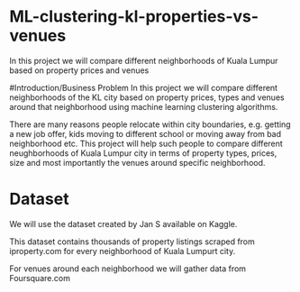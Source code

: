 # ML-clustering-kl-properties-vs-venues
 In this project we will compare different neighborhoods of Kuala Lumpur based on property prices and venues

#Introduction/Business Problem
In this project we will compare different neighborhoods of the KL city based on property prices, types and venues around that neighborhood using machine learning clustering algorithms.

There are many reasons people relocate within city boundaries, e.g. getting a new job offer, kids moving to different school or moving away from bad neighborhood etc. This project will help such people to compare different neughborhoods of Kuala Lumpur city in terms of property types, prices, size and most importantly the venues around specific neighborhood.

# Dataset
We will use the dataset created by Jan S available on Kaggle.

This dataset contains thousands of property listings scraped from iproperty.com for every neighborhood of Kuala Lumpurt city.

For venues around each neighborhood we will gather data from Foursquare.com
